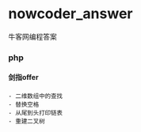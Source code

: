 # nowcoder_answer
牛客网编程答案

### php
  #### 剑指offer
    - 二维数组中的查找
    - 替换空格
    - 从尾到头打印链表
    - 重建二叉树
